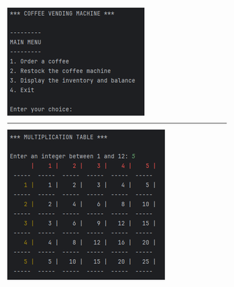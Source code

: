 ![Coffee machine screenshot](images/coffee.png)

---

![Multiplication table screenshot](images/multTable.png)